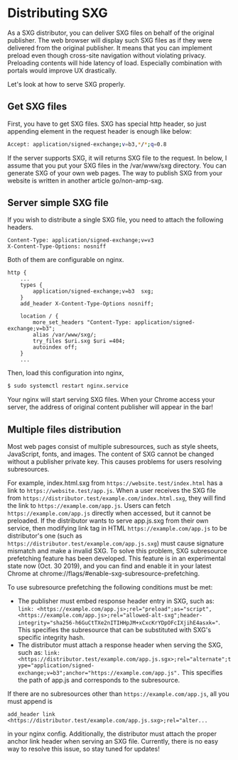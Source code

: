 # Distributing SXG

As a SXG distributor, you can deliver SXG files on behalf of the original publisher.
The web browser will display such SXG files as if they were delivered from the original publisher.
It means that you can implement preload even though cross-site navigation without violating privacy.
Preloading contents will hide latency of load. Especially combination with portals would improve UX drastically.

Let's look at how to serve SXG properly.

## Get SXG files

First, you have to get SXG files.
SXG has special http header, so just appending element in the request header is enough like below:

```bash
Accept: application/signed-exchange;v=b3,*/*;q=0.8
```

If the server supports SXG, it will returns SXG file to the request.
In below, I assume that you put your SXG files in the /var/www/sxg directory.
You can generate SXG of your own web pages.
The way to publish SXG from your website is written in another article go/non-amp-sxg.

## Server simple SXG file

If you wish to distribute a single SXG file, you need to attach the following headers.

```console
Content-Type: application/signed-exchange;v=v3
X-Content-Type-Options: nosniff
```

Both of them are configurable on nginx.

```nginx
http {
    ...
    types {
        application/signed-exchange;v=b3  sxg;
    }
    add_header X-Content-Type-Options nosniff;
    
    location / {
        more_set_headers "Content-Type: application/signed-exchange;v=b3";
        alias /var/www/sxg/;
        try_files $uri.sxg $uri =404;
        autoindex off;
    }
    ...
```

Then, load this configuration into nginx,

```bash
$ sudo systemctl restart nginx.service
```

Your nginx will start serving SXG files.
When your Chrome access your server, the address of original content publisher will appear in the bar!

## Multiple files distribution

Most web pages consist of multiple subresources, such as style sheets, JavaScript, fonts, and images.
The content of SXG cannot be changed without a publisher private key.
This causes problems for users resolving subresources.
 
For example, index.html.sxg from `https://website.test/index.html` has a link to `https://website.test/app.js`.
When a user receives the SXG file from `https://distributor.test/example.com/index.html.sxg`, they will find the link to `https://example.com/app.js`.
Users can fetch `https://example.com/app.js` directly when accessed, but it cannot be preloaded.
If the distributor wants to serve app.js.sxg from their own service, then modifying link tag in HTML `https://example.com/app.js` to be distributor's one (such as `https://distributor.test/example.com/app.js.sxg`) must cause signature mismatch and make a invalid SXG.
To solve this problem, SXG subresource prefetching feature has been developed.
This feature is in an experimental state now (Oct. 30 2019), and you can find and enable it in your latest Chrome at chrome://flags/#enable-sxg-subresource-prefetching.

To use subresource prefetching the following conditions must be met:

- The publisher must embed response header entry in SXG, such as: `link: <https://example.com/app.js>;rel="preload";as="script",<https://example.com/app.js>;rel="allowed-alt-sxg";header-integrity="sha256-h6GuCtTXe2nITIHHpJM+xCxcKrYDpOFcIXjihE4asxk="`.
  This specifies the subresource that can be substituted with SXG's specific integrity
  hash.
- The distributor must attach a response header when serving the SXG, such as: `link: <https://distributor.test/example.com/app.js.sgx>;rel="alternate";type="application/signed-exchange;v=b3";anchor="https://example.com/app.js".`
  This specifies the path of app.js and corresponds to the subresource.

If there are no subresources other than `https://example.com/app.js`, all you must append is

```nginx
add_header link <https://distributor.test/example.com/app.js.sxg>;rel="alter...
```

in your nginx config.
Additionally, the distributor must attach the proper anchor link header when serving an SXG file.
Currently, there is no easy way to resolve this issue, so stay tuned for updates!
